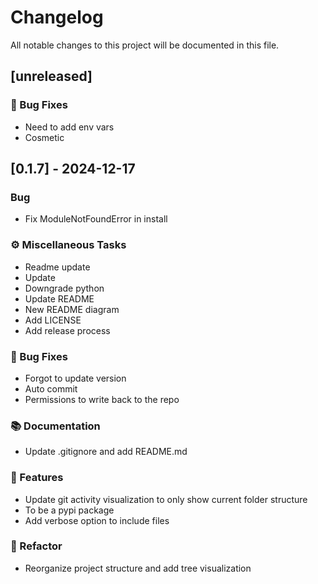 # Changelog

All notable changes to this project will be documented in this file.

## [unreleased]

### 🐛 Bug Fixes

- Need to add env vars
- Cosmetic

## [0.1.7] - 2024-12-17

### Bug

- Fix ModuleNotFoundError in install

### ⚙️ Miscellaneous Tasks

- Readme update
- Update
- Downgrade python
- Update README
- New README diagram
- Add LICENSE
- Add release process

### 🐛 Bug Fixes

- Forgot to update version
- Auto commit
- Permissions to write back to the repo

### 📚 Documentation

- Update .gitignore and add README.md

### 🚀 Features

- Update git activity visualization to only show current folder structure
- To be a pypi package
- Add verbose option to include files

### 🚜 Refactor

- Reorganize project structure and add tree visualization


